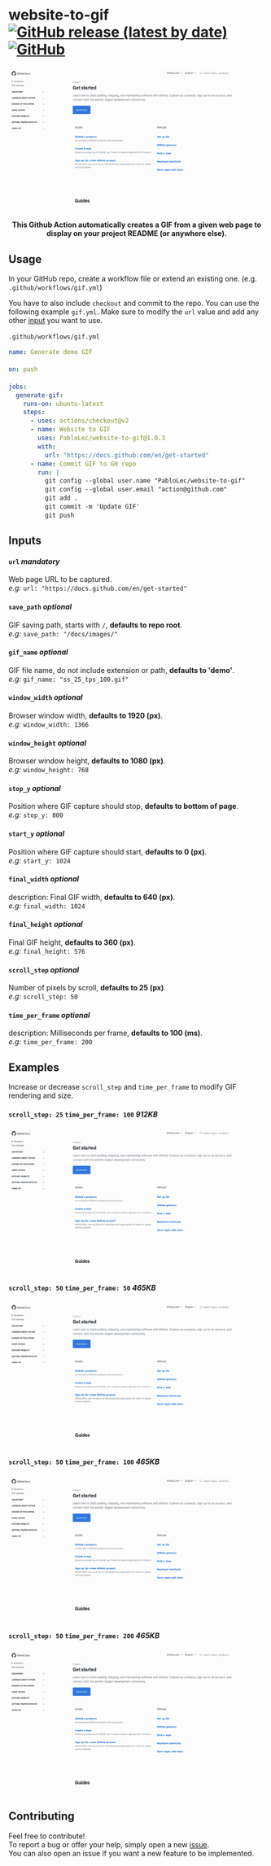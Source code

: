 # website-to-gif [![GitHub release (latest by date)](https://img.shields.io/github/v/release/pablolec/website-to-gif)](https://github.com/PabloLec/website-to-gif/releases/) [![GitHub](https://img.shields.io/github/license/pablolec/website-to-gif)](https://github.com/PabloLec/website-to-gif/blob/main/LICENCE) 


<p align="center">
    <img src="docs/images/ss_25_tps_100.gif">
</p>
<p align="center">
    <b>This Github Action automatically creates a GIF from a given web page to display on your project README (or anywhere else).</b>
</p>

## Usage


In your GitHub repo, create a workflow file or extend an existing one. (e.g. `.github/workflows/gif.yml`)

You have to also include `checkout` and commit to the repo.
You can use the following example `gif.yml`. Make sure to modify the `url` value and add any other [input](#Inputs) you want to use.  

`.github/workflows/gif.yml`
``` yaml
name: Generate demo GIF

on: push

jobs:
  generate-gif:
    runs-on: ubuntu-latest
    steps:
      - uses: actions/checkout@v2
      - name: Website to GIF
        uses: PabloLec/website-to-gif@1.0.3
        with:
          url: "https://docs.github.com/en/get-started"
      - name: Commit GIF to GH repo
        run: |
          git config --global user.name "PabloLec/website-to-gif"
          git config --global user.email "action@github.com"
          git add .
          git commit -m 'Update GIF'
          git push
```

## Inputs

#### `url` *mandatory*

Web page URL to be captured.  
*e.g:* `url: "https://docs.github.com/en/get-started"`

#### `save_path` *optional*

GIF saving path, starts with `/`, **defaults to repo root**.  
*e.g:* `save_path: "/docs/images/"`

#### `gif_name` *optional*

GIF file name, do not include extension or path, **defaults to 'demo'**.  
*e.g:* `gif_name: "ss_25_tps_100.gif"`

#### `window_width` *optional*

Browser window width, **defaults to 1920 (px)**.  
*e.g:* `window_width: 1366`

#### `window_height` *optional*

Browser window height, **defaults to 1080 (px)**.  
*e.g:* `window_height: 768`

#### `stop_y` *optional*

Position where GIF capture should stop, **defaults to bottom of page**.  
*e.g:* `stop_y: 800`
#### `start_y` *optional*

Position where GIF capture should start, **defaults to 0 (px)**.  
*e.g:* `start_y: 1024`
#### `final_width` *optional*

description: Final GIF width, **defaults to 640 (px)**.  
*e.g:* `final_width: 1024`
#### `final_height` *optional*

Final GIF height, **defaults to 360 (px)**.  
*e.g:* `final_height: 576`
#### `scroll_step` *optional*

Number of pixels by scroll, **defaults to 25 (px)**.  
*e.g:* `scroll_step: 50`
#### `time_per_frame` *optional*

description: Milliseconds per frame, **defaults to 100 (ms)**.  
*e.g:* `time_per_frame: 200`

## Examples

Increase or decrease `scroll_step` and `time_per_frame` to modify GIF rendering and size.

#### `scroll_step: 25` `time_per_frame: 100` *912KB*
![](/docs/images/ss_25_tps_100.gif)

#### `scroll_step: 50` `time_per_frame: 50` *465KB*
![](/docs/images/ss_50_tps_50.gif)
#### `scroll_step: 50` `time_per_frame: 100` *465KB*
![](/docs/images/ss_50_tps_100.gif)
#### `scroll_step: 50` `time_per_frame: 200` *465KB*
![](/docs/images/ss_50_tps_200.gif)


## Contributing

Feel free to contribute!  
To report a bug or offer your help, simply open a new [issue](https://github.com/PabloLec/website-to-gif/issues).  
You can also open an issue if you want a new feature to be implemented.
